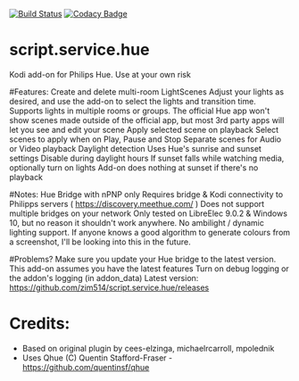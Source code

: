 [![Build Status](https://travis-ci.com/zim514/script.service.hue.svg?branch=master)](https://travis-ci.com/zim514/script.service.hue) [![Codacy Badge](https://api.codacy.com/project/badge/Grade/1a4a910144f044208821341f1a07c38e)](https://www.codacy.com/app/zim514/script.service.hue?utm_source=github.com&amp;utm_medium=referral&amp;utm_content=zim514/script.service.hue&amp;utm_campaign=Badge_Grade)
# script.service.hue
Kodi add-on for Philips Hue. Use at your own risk


#Features:
Create and delete multi-room LightScenes
Adjust your lights as desired, and use the add-on to select the lights and transition time.
Supports lights in multiple rooms or groups.
The official Hue app won't show scenes made outside of the official app, but most 3rd party apps will let you see and edit your scene
   Apply selected scene on playback
Select scenes to apply when on Play, Pause and Stop
Separate scenes for Audio or Video playback
   Daylight detection
Uses Hue's sunrise and sunset settings
Disable during daylight hours
If sunset falls while watching media, optionally turn on lights
Add-on does nothing at sunset if there's no playback


#Notes:
Hue Bridge with nPNP only
Requires bridge & Kodi connectivity to Philipps servers ( https://discovery.meethue.com/ ) 
Does not support multiple bridges on your network
Only tested on LibreElec 9.0.2 & Windows 10, but no reason it shouldn't work anywhere.
No ambilight / dynamic lighting support.
If anyone knows a good algorithm to generate colours from a screenshot, I'll be looking into this in the future.


#Problems?
Make sure you update your Hue bridge to the latest version. This add-on assumes you have the latest features
Turn on debug logging or the addon's logging (in addon_data)
Latest version:
https://github.com/zim514/script.service.hue/releases


# Credits:
- Based on original plugin by cees-elzinga, michaelrcarroll, mpolednik
- Uses Qhue (C) Quentin Stafford-Fraser - https://github.com/quentinsf/qhue


 
<!--stackedit_data:
eyJoaXN0b3J5IjpbLTE0NzIxNjY1NjVdfQ==
-->
